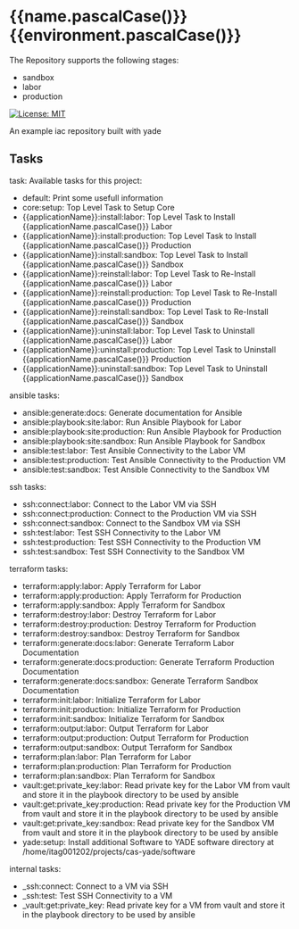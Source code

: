 # {{name.pascalCase()}} {{environment.pascalCase()}}

The Repository supports the following stages:

- sandbox
- labor
- production

[![License: MIT][license_badge]][license_link]

An example iac repository built with yade

[license_badge]: https://img.shields.io/badge/license-MIT-blue.svg
[license_link]: https://opensource.org/licenses/MIT

## Tasks

task: Available tasks for this project:
* default:                                  Print some usefull information
* core:setup:                               Top Level Task to Setup Core
* {{applicationName}}:install:labor:                   Top Level Task to Install {{applicationName.pascalCase()}} Labor
* {{applicationName}}:install:production:              Top Level Task to Install {{applicationName.pascalCase()}} Production
* {{applicationName}}:install:sandbox:                 Top Level Task to Install {{applicationName.pascalCase()}} Sandbox
* {{applicationName}}:reinstall:labor:                 Top Level Task to Re-Install {{applicationName.pascalCase()}} Labor
* {{applicationName}}:reinstall:production:            Top Level Task to Re-Install {{applicationName.pascalCase()}} Production
* {{applicationName}}:reinstall:sandbox:               Top Level Task to Re-Install {{applicationName.pascalCase()}} Sandbox
* {{applicationName}}:uninstall:labor:                 Top Level Task to Uninstall {{applicationName.pascalCase()}} Labor
* {{applicationName}}:uninstall:production:            Top Level Task to Uninstall {{applicationName.pascalCase()}} Production
* {{applicationName}}:uninstall:sandbox:               Top Level Task to Uninstall {{applicationName.pascalCase()}} Sandbox

ansible tasks:
* ansible:generate:docs:                    Generate documentation for Ansible
* ansible:playbook:site:labor:              Run Ansible Playbook for Labor
* ansible:playbook:site:production:         Run Ansible Playbook for Production
* ansible:playbook:site:sandbox:            Run Ansible Playbook for Sandbox
* ansible:test:labor:                       Test Ansible Connectivity to the Labor VM
* ansible:test:production:                  Test Ansible Connectivity to the Production VM
* ansible:test:sandbox:                     Test Ansible Connectivity to the Sandbox VM

ssh tasks:
* ssh:connect:labor:                        Connect to the Labor VM via SSH
* ssh:connect:production:                   Connect to the Production VM via SSH
* ssh:connect:sandbox:                      Connect to the Sandbox VM via SSH
* ssh:test:labor:                           Test SSH Connectivity to the Labor VM
* ssh:test:production:                      Test SSH Connectivity to the Production VM
* ssh:test:sandbox:                         Test SSH Connectivity to the Sandbox VM

terraform tasks:
* terraform:apply:labor:                    Apply Terraform for Labor
* terraform:apply:production:               Apply Terraform for Production
* terraform:apply:sandbox:                  Apply Terraform for Sandbox
* terraform:destroy:labor:                  Destroy Terraform for Labor
* terraform:destroy:production:             Destroy Terraform for Production
* terraform:destroy:sandbox:                Destroy Terraform for Sandbox
* terraform:generate:docs:labor:            Generate Terraform Labor Documentation 
* terraform:generate:docs:production:       Generate Terraform Production Documentation
* terraform:generate:docs:sandbox:          Generate Terraform Sandbox Documentation
* terraform:init:labor:                     Initialize Terraform for Labor
* terraform:init:production:                Initialize Terraform for Production
* terraform:init:sandbox:                   Initialize Terraform for Sandbox
* terraform:output:labor:                   Output Terraform for Labor
* terraform:output:production:              Output Terraform for Production
* terraform:output:sandbox:                 Output Terraform for Sandbox
* terraform:plan:labor:                     Plan Terraform for Labor
* terraform:plan:production:                Plan Terraform for Production
* terraform:plan:sandbox:                   Plan Terraform for Sandbox
* vault:get:private_key:labor:              Read private key for the Labor VM from vault and store it in the playbook directory to be used by ansible
* vault:get:private_key:production:         Read private key for the Production VM from vault and store it in the playbook directory to be used by ansible
* vault:get:private_key:sandbox:            Read private key for the Sandbox VM from vault and store it in the playbook directory to be used by ansible
* yade:setup:                               Install additional Software to YADE software directory at /home/itag001202/projects/cas-yade/software

internal tasks:
* _ssh:connect:                             Connect to a VM via SSH
* _ssh:test:                                Test SSH Connectivity to a VM
* _vault:get:private_key:                   Read private key for a VM from vault and store it in the playbook directory to be used by ansible
